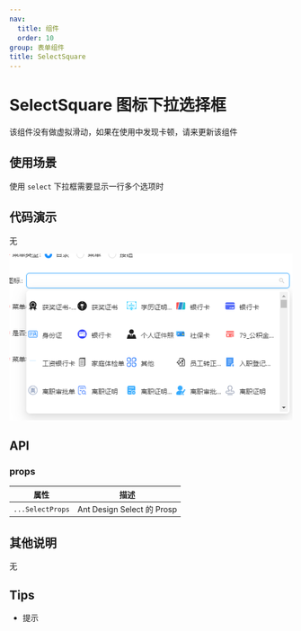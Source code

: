 ```yaml
---
nav:
  title: 组件
  order: 10
group: 表单组件
title: SelectSquare
---
```


# SelectSquare 图标下拉选择框

该组件没有做虚拟滑动，如果在使用中发现卡顿，请来更新该组件

## 使用场景

使用 `select` 下拉框需要显示一行多个选项时

## 代码演示

无

![案例](./assets/selectSquare.jpg)

## API

### props

| 属性             | 描述                       |
| ---------------- | -------------------------- |
| `...SelectProps` | Ant Design Select 的 Prosp |

## 其他说明

无

## Tips

- 提示
